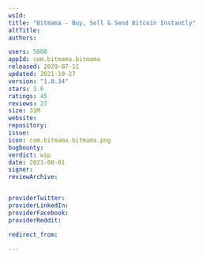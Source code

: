 ```yaml
---
wsId: 
title: "Bitmama - Buy, Sell & Send Bitcoin Instantly"
altTitle: 
authors:

users: 5000
appId: com.bitmama.bitmama
released: 2020-07-11
updated: 2021-10-27
version: "1.0.34"
stars: 3.6
ratings: 45
reviews: 27
size: 31M
website: 
repository: 
issue: 
icon: com.bitmama.bitmama.png
bugbounty: 
verdict: wip
date: 2021-08-01
signer: 
reviewArchive:


providerTwitter: 
providerLinkedIn: 
providerFacebook: 
providerReddit: 

redirect_from:

---
```



